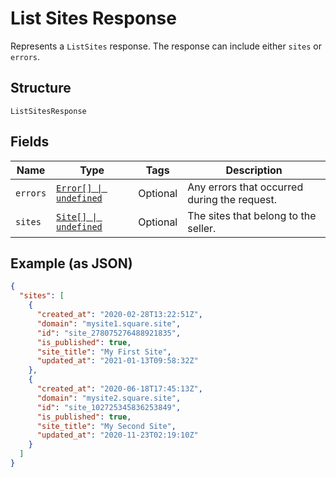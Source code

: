 
# List Sites Response

Represents a `ListSites` response. The response can include either `sites` or `errors`.

## Structure

`ListSitesResponse`

## Fields

| Name | Type | Tags | Description |
|  --- | --- | --- | --- |
| `errors` | [`Error[] \| undefined`](/doc/models/error.md) | Optional | Any errors that occurred during the request. |
| `sites` | [`Site[] \| undefined`](/doc/models/site.md) | Optional | The sites that belong to the seller. |

## Example (as JSON)

```json
{
  "sites": [
    {
      "created_at": "2020-02-28T13:22:51Z",
      "domain": "mysite1.square.site",
      "id": "site_278075276488921835",
      "is_published": true,
      "site_title": "My First Site",
      "updated_at": "2021-01-13T09:58:32Z"
    },
    {
      "created_at": "2020-06-18T17:45:13Z",
      "domain": "mysite2.square.site",
      "id": "site_102725345836253849",
      "is_published": true,
      "site_title": "My Second Site",
      "updated_at": "2020-11-23T02:19:10Z"
    }
  ]
}
```


